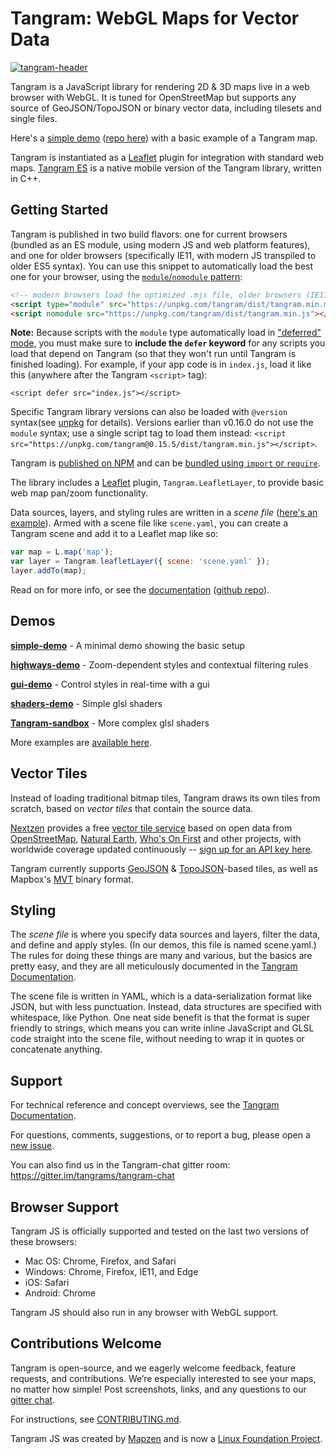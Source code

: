 Tangram: WebGL Maps for Vector Data
===

<!-- [![Circle CI](https://circleci.com/gh/tangrams/tangram.png?style=badge&circle-token=2529a88125530794f64ffa1783625b5357456f71)](https://circleci.com/gh/tangrams/tangram) -->

<a href="http://tangrams.github.io/tangram" target="_blank">
<img alt="tangram-header" src="https://cloud.githubusercontent.com/assets/459970/7569087/8cd14df6-f7d4-11e4-8360-db31790d2bbf.png">
</a>

Tangram is a JavaScript library for rendering 2D & 3D maps live in a web browser with WebGL. It is tuned for OpenStreetMap but supports any source of GeoJSON/TopoJSON or binary vector data, including tilesets and single files.

Here's a [simple demo](https://tangrams.github.io/simple-demo/) ([repo here](https://github.com/tangrams/simple-demo)) with a basic example of a Tangram map.

Tangram is instantiated as a [Leaflet](http://leafletjs.com/) plugin for integration with standard web maps. [Tangram ES](https://github.com/tangrams/tangram-es) is a native mobile version of the Tangram library, written in C++.

## Getting Started

Tangram is published in two build flavors: one for current browsers (bundled as an ES module, using modern JS and web platform features), and one for older browsers (specifically IE11, with modern JS transpiled to older ES5 syntax). You can use this snippet to automatically load the best one for your browser, using the [`module`/`nomodule` pattern](https://developers.google.com/web/fundamentals/primers/modules#browser):

```html
<!-- modern browsers load the optimized .mjs file, older browsers (IE11) load the transpiled .js file -->
<script type="module" src="https://unpkg.com/tangram/dist/tangram.min.mjs"></script>
<script nomodule src="https://unpkg.com/tangram/dist/tangram.min.js"></script>
```

**Note:** Because scripts with the `module` type automatically load in ["deferred" mode](https://flaviocopes.com/javascript-async-defer/), you must make sure to **include the `defer` keyword** for any scripts you load that depend on Tangram (so that they won't run until Tangram is finished loading). For example, if your app code is in `index.js`, load it like this (anywhere after the Tangram `<script>` tag):

`<script defer src="index.js"></script>`

Specific Tangram library versions can also be loaded with `@version` syntax(see [unpkg](https://unpkg.com/) for details). Versions earlier than v0.16.0 do not use the `module` syntax; use a single script tag to load them instead: `<script src="https://unpkg.com/tangram@0.15.5/dist/tangram.min.js"></script>`.

Tangram is [published on NPM](https://www.npmjs.com/package/tangram) and can be [bundled using `import` or `require`](https://github.com/tangrams/tangram-play/wiki/Using-Tangram-with-Bundlers-&-Frameworks).

The library includes a [Leaflet](http://leafletjs.com) plugin, `Tangram.LeafletLayer`, to provide basic web map pan/zoom functionality.

Data sources, layers, and styling rules are written in a *scene file* ([here's an example](https://github.com/tangrams/simple-demo/blob/master/scene.yaml)). Armed with a scene file like `scene.yaml`, you can create a Tangram scene and add it to a Leaflet map like so:

```js
var map = L.map('map');
var layer = Tangram.leafletLayer({ scene: 'scene.yaml' });
layer.addTo(map);
```

Read on for more info, or see the [documentation](https://tangrams.readthedocs.io/) ([github repo](https://github.com/tangrams/tangram-docs/)).

## Demos

[**simple-demo**](http://github.com/tangrams/tangram-demo) - A minimal demo showing the basic setup

[**highways-demo**](http://github.com/tangrams/highways-demo) - Zoom-dependent styles and contextual filtering rules

[**gui-demo**](http://github.com/tangrams/gui-demo) - Control styles in real-time with a gui

[**shaders-demo**](http://github.com/tangrams/shaders-demo) - Simple glsl shaders

[**Tangram-sandbox**](http://github.com/tangrams/tangram-sandbox) - More complex glsl shaders

More examples are [available here](https://github.com/tangrams?utf8=%E2%9C%93&q=demo&type=&language=).

## Vector Tiles

Instead of loading traditional bitmap tiles, Tangram draws its own tiles from scratch, based on *vector tiles* that contain the source data.

[Nextzen](https://www.nextzen.org/) provides a free [vector tile service](https://developers.nextzen.org/about.html) based on open data from [OpenStreetMap](https://openstreetmap.org/), [Natural Earth](http://www.naturalearthdata.com/), [Who's On First](https://whosonfirst.org/) and other projects,  with worldwide coverage updated continuously -- [sign up for an API key here](https://developers.nextzen.org/).

Tangram currently supports [GeoJSON](http://geojson.org/) & [TopoJSON](https://github.com/mbostock/topojson)-based tiles, as well as Mapbox's [MVT](https://github.com/mapbox/vector-tile-spec) binary format.

## Styling

The *scene file* is where you specify data sources and layers, filter the data, and define and apply styles. (In our demos, this file is named scene.yaml.) The rules for doing these things are many and various, but the basics are pretty easy, and they are all meticulously documented in the [Tangram Documentation](https://tangrams.readthedocs.io/).

The scene file is written in YAML, which is a data-serialization format like JSON, but with less punctuation. Instead, data structures are specified with whitespace, like Python. One neat side benefit is that the format is super friendly to strings, which means you can write inline JavaScript and GLSL code straight into the scene file, without needing to wrap it in quotes or concatenate anything.

## Support

For technical reference and concept overviews, see the [Tangram Documentation](https://tangrams.readthedocs.io/).

For questions, comments, suggestions, or to report a bug, please open a [new issue](https://github.com/tangrams/tangram/issues).

You can also find us in the Tangram-chat gitter room: https://gitter.im/tangrams/tangram-chat

## Browser Support

Tangram JS is officially supported and tested on the last two versions of these browsers:

- Mac OS: Chrome, Firefox, and Safari
- Windows: Chrome, Firefox, IE11, and Edge
- iOS: Safari
- Android: Chrome

Tangram JS should also run in any browser with WebGL support.

## Contributions Welcome

Tangram is open-source, and we eagerly welcome feedback, feature requests, and contributions. We’re especially interested to see your maps, no matter how simple! Post screenshots, links, and any questions to our [gitter chat](https://gitter.im/tangrams/tangram-chat).

For instructions, see [CONTRIBUTING.md](CONTRIBUTING.md).

Tangram JS was created by [Mapzen](https://www.mapzen.com/) and is now a [Linux Foundation Project](https://www.linuxfoundation.org/press-release/2019/01/mapzen-open-source-data-and-software-for-real-time-mapping-applications-to-become-a-linux-foundation-project/).
